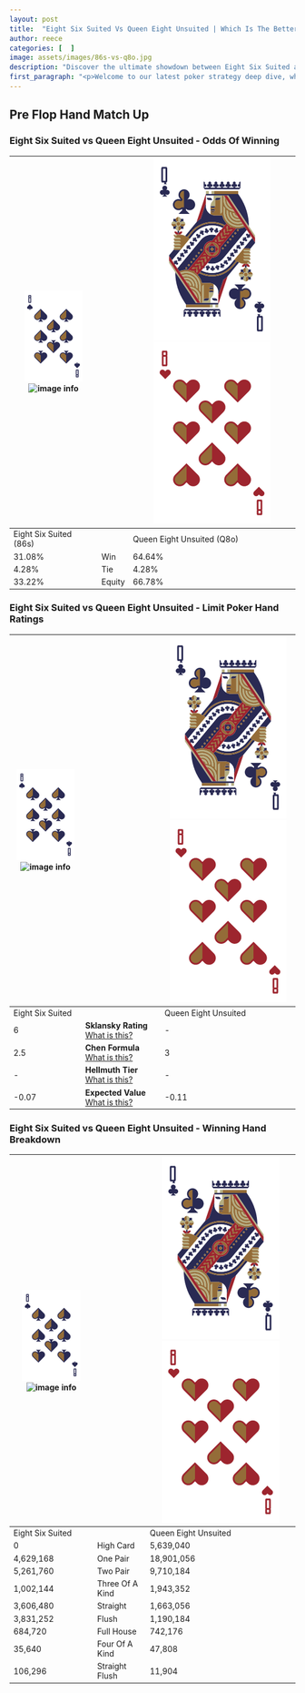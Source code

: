 ```yaml
---
layout: post
title:  "Eight Six Suited Vs Queen Eight Unsuited | Which Is The Better Hand In Poker? A Complete Guide"
author: reece
categories: [  ]
image: assets/images/86s-vs-q8o.jpg
description: "Discover the ultimate showdown between Eight Six Suited and Queen Eight Unsuited in poker! Uncover the odds, strategies, and scenarios where one hand triumphs over the other. Get ready to up your poker game with this thrilling analysis."
first_paragraph: "<p>Welcome to our latest poker strategy deep dive, where we're pitting two distinct hands against each other in a high-stakes showdown: Eight Six Suited vs Queen Eight Unsuited.</p><p>In the dynamic world of poker, every decision counts, and knowing which hand holds the upper hand is key to your success at the table.</p><p>In this article, we'll dissect these two hands, explore the scenarios where one dominates the other, and equip you with the knowledge to make strategic choices that can tip the odds in your favor.</p><p>Get ready to unravel the intriguing dynamics of these poker hands and elevate your game to new heights.</p>"
---
```




[comment]: # (sp0)

## Pre Flop Hand Match Up

<div class="table hand-ratings" markdown="1"> 



### Eight Six Suited vs Queen Eight Unsuited - Odds Of Winning


    
| ![image info](assets/images/hand1/8.png) ![image info](assets/images/hand1/6s.png) |  | ![image info](assets/images/hand2/Q.png) ![image info](assets/images/hand2/8o.png) |
| -------- | -------- | -------- |
| Eight Six Suited (86s) |  | Queen Eight Unsuited (Q8o) |
| 31.08% | Win | 64.64% |
| 4.28% | Tie | 4.28% |
| 33.22% | Equity | 66.78% |




[comment]: # (sp1)



### Eight Six Suited vs Queen Eight Unsuited - Limit Poker Hand Ratings


    
| ![image info](assets/images/hand1/8.png) ![image info](assets/images/hand1/6s.png) |  | ![image info](assets/images/hand2/Q.png) ![image info](assets/images/hand2/8o.png) |
| -------- | -------- | -------- |
| Eight Six Suited |  | Queen Eight Unsuited |
| 6 | **Sklansky Rating** [What is this?](/sklansky-rating-explained) | - |
| 2.5 | **Chen Formula** [What is this?](/chen-formula-explained) | 3 |
| - | **Hellmuth Tier** [What is this?](/Hellmuth-tier-explained) | - |
| -0.07 | **Expected Value** [What is this?](/expected-value-explained) | -0.11 |




[comment]: # (sp2)



### Eight Six Suited vs Queen Eight Unsuited - Winning Hand Breakdown


    
| ![image info](assets/images/hand1/8.png) ![image info](assets/images/hand1/6s.png) |  | ![image info](assets/images/hand2/Q.png) ![image info](assets/images/hand2/8o.png) |
| -------- | -------- | -------- |
| Eight Six Suited |  | Queen Eight Unsuited |
| 0 | High Card | 5,639,040 |
| 4,629,168 | One Pair | 18,901,056 |
| 5,261,760 | Two Pair | 9,710,184 |
| 1,002,144 | Three Of A Kind | 1,943,352 |
| 3,606,480 | Straight | 1,663,056 |
| 3,831,252 | Flush | 1,190,184 |
| 684,720 | Full House | 742,176 |
| 35,640 | Four Of A Kind | 47,808 |
| 106,296 | Straight Flush | 11,904 |




[comment]: # (sp3)



</div>

[comment]: # (sp4)



[comment]: # (sp5)

